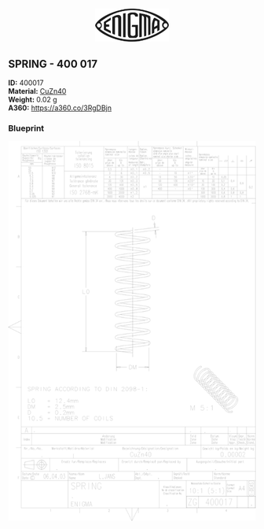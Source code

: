 <!-- PROJECT LOGO -->
<p align="center">
  <a href="https://github.com/AresValley/ENIGMA">
    <img src="../../img/logo.svg" alt="Logo" width="150">
  </a>
</p>

<!-- ABOUT THE PROJECT -->
## SPRING - 400 017

**ID:** 400017 <br/>
**Material:** [CuZn40](https://github.com/AresValley/ENIGMA#cuzn40-) <br/>
**Weight:** 0.02 g <br/>
**A360:** https://a360.co/3RgDBjn <br/>

### Blueprint
<img src="BP.png" alt="Logo">
